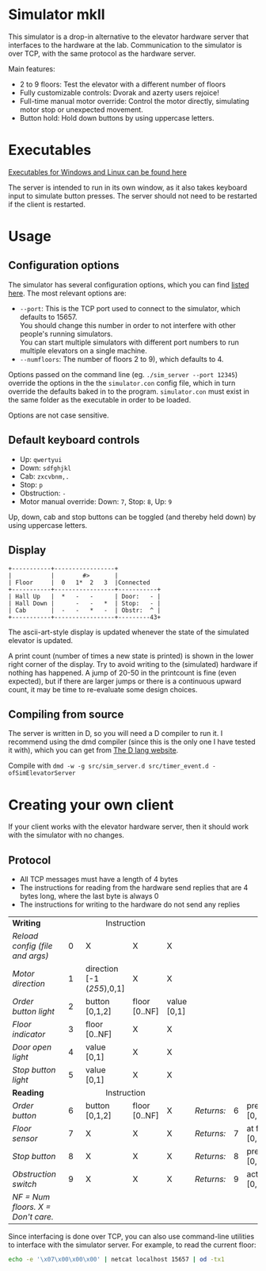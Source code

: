 Simulator mkII
==============

This simulator is a drop-in alternative to the elevator hardware server that interfaces to the hardware at the lab. Communication to the simulator is over TCP, with the same protocol as the hardware server.

Main features:
 - 2 to 9 floors: Test the elevator with a different number of floors
 - Fully customizable controls: Dvorak and azerty users rejoice!
 - Full-time manual motor override: Control the motor directly, simulating motor stop or unexpected movement.
 - Button hold: Hold down buttons by using uppercase letters.

 
Executables
===========
 
[Executables for Windows and Linux can be found here](https://github.com/TTK4145/Simulator-v2/releases/latest)
 
The server is intended to run in its own window, as it also takes keyboard input to simulate button presses. The server should not need to be restarted if the client is restarted.
 
Usage
=====

Configuration options
---------------------

The simulator has several configuration options, which you can find [listed here](simulator.con). The most relevant options are:
 - `--port`: This is the TCP port used to connect to the simulator, which defaults to 15657.  
 You should change this number in order to not interfere with other people's running simulators.  
 You can start multiple simulators with different port numbers to run multiple elevators on a single machine.
 - `--numfloors`: The number of floors 2 to 9), which defaults to 4.
 
Options passed on the command line (eg. `./sim_server --port 12345`) override the options in the the `simulator.con` config file, which in turn override the defaults baked in to the program. `simulator.con` must exist in the same folder as the executable in order to be loaded.

Options are not case sensitive.
 

Default keyboard controls
-------------------------

 - Up: `qwertyui`
 - Down: `sdfghjkl`
 - Cab: `zxcvbnm,.`
 - Stop: `p`
 - Obstruction: `-`
 - Motor manual override: Down: `7`, Stop: `8`, Up: `9`

Up, down, cab and stop buttons can be toggled (and thereby held down) by using uppercase letters.


Display
-------

```
+-----------+-----------------+
|           |        #>       |
| Floor     |  0   1*  2   3  |Connected
+-----------+-----------------+-----------+
| Hall Up   |  *   -   -      | Door:   - |
| Hall Down |      -   -   *  | Stop:   - |
| Cab       |  -   -   *   -  | Obstr:  ^ |
+-----------+-----------------+---------43+
```

The ascii-art-style display is updated whenever the state of the simulated elevator is updated.

A print count (number of times a new state is printed) is shown in the lower right corner of the display. Try to avoid writing to the (simulated) hardware if nothing has happened. A jump of 20-50 in the printcount is fine (even expected), but if there are larger jumps or there is a continuous upward count, it may be time to re-evaluate some design choices.

Compiling from source
---------------------

The server is written in D, so you will need a D compiler to run it. I recommend using the dmd compiler (since this is the only one I have tested it with), which you can get from [The D lang website](http://dlang.org/download.html#dmd).

Compile with `dmd -w -g src/sim_server.d src/timer_event.d -ofSimElevatorServer`


Creating your own client
========================

If your client works with the elevator hardware server, then it should work with the simulator with no changes. 

Protocol
--------

 - All TCP messages must have a length of 4 bytes
 - The instructions for reading from the hardware send replies that are 4 bytes long, where the last byte is always 0
 - The instructions for writing to the hardware do not send any replies

<table>
    <tbody>
        <tr>
            <td><strong>Writing</strong></td>
            <td align="center" colspan="4">Instruction</td>
            <td align="center" colspan="0" rowspan="7"></td>
        </tr>
        <tr>
            <td><em>Reload config (file and args)</em></td>
            <td>&nbsp;&nbsp;0&nbsp;&nbsp;</td>
            <td>X</td>
            <td>X</td>
            <td>X</td>
        </tr>
        <tr>
            <td><em>Motor direction</em></td>
            <td>&nbsp;&nbsp;1&nbsp;&nbsp;</td>
            <td>direction<br>[-1 (<em>255</em>),0,1]</td>
            <td>X</td>
            <td>X</td>
        </tr>
        <tr>
            <td><em>Order button light</em></td>
            <td>&nbsp;&nbsp;2&nbsp;&nbsp;</td>
            <td>button<br>[0,1,2]</td>
            <td>floor<br>[0..NF]</td>
            <td>value<br>[0,1]</td>
        </tr>
        <tr>
            <td><em>Floor indicator</em></td>
            <td>&nbsp;&nbsp;3&nbsp;&nbsp;</td>
            <td>floor<br>[0..NF]</td>
            <td>X</td>
            <td>X</td>
        </tr>
        <tr>
            <td><em>Door open light</em></td>
            <td>&nbsp;&nbsp;4&nbsp;&nbsp;</td>
            <td>value<br>[0,1]</td>
            <td>X</td>
            <td>X</td>
        </tr>
        <tr>
            <td><em>Stop button light</em></td>
            <td>&nbsp;&nbsp;5&nbsp;&nbsp;</td>
            <td>value<br>[0,1]</td>
            <td>X</td>
            <td>X</td>
        </tr>
        <tr>
            <td><strong>Reading</strong></td>
            <td align="center" colspan="4">Instruction</td>
            <td></td>
            <td align="center" colspan="4">Output</td>
        </tr>
        <tr>
            <td><em>Order button</em></td>
            <td>&nbsp;&nbsp;6&nbsp;&nbsp;</td>
            <td>button<br>[0,1,2]</td>
            <td>floor<br>[0..NF]</td>
            <td>X</td>
            <td align="right"><em>Returns:</em></td>
            <td>6</td>
            <td>pressed<br>[0,1]</td>
            <td>0</td>
            <td>0</td>
        </tr>
        <tr>
            <td><em>Floor sensor</em></td>
            <td>&nbsp;&nbsp;7&nbsp;&nbsp;</td>
            <td>X</td>
            <td>X</td>
            <td>X</td>
            <td align="right"><em>Returns:</em></td>
            <td>7</td>
            <td>at floor<br>[0,1]</td>
            <td>floor<br>[0..NF]</td>
            <td>0</td>
        </tr>
        <tr>
            <td><em>Stop button</em></td>
            <td>&nbsp;&nbsp;8&nbsp;&nbsp;</td>
            <td>X</td>
            <td>X</td>
            <td>X</td>
            <td align="right"><em>Returns:</em></td>
            <td>8</td>
            <td>pressed<br>[0,1]</td>
            <td>0</td>
            <td>0</td>
        </tr>
        <tr>
            <td><em>Obstruction switch</em></td>
            <td>&nbsp;&nbsp;9&nbsp;&nbsp;</td>
            <td>X</td>
            <td>X</td>
            <td>X</td>
            <td align="right"><em>Returns:</em></td>
            <td>9</td>
            <td>active<br>[0,1]</td>
            <td>0</td>
            <td>0</td>
        </tr>
        <tr>
            <td colspan="0"><em>NF = Num floors. X = Don't care.</em></td>
        </tr>
    </tbody>
</table>


Since interfacing is done over TCP, you can also use command-line utilities to interface with the simulator server. For example, to read the current floor:
```bash
echo -e '\x07\x00\x00\x00' | netcat localhost 15657 | od -tx1
```






